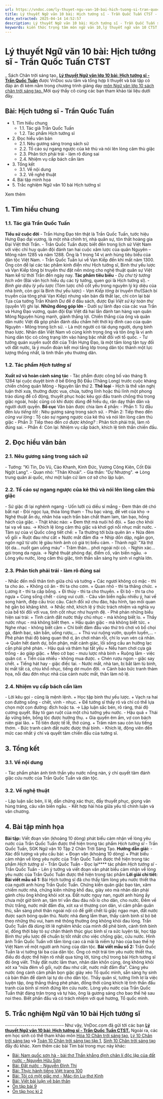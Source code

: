 ```yaml
---
url: https://vndoc.com/ly-thuyet-ngu-van-10-bai-hich-tuong-si-tran-quoc-tuan-ctst-292463
title: Lý thuyết Ngữ văn 10 bài: Hịch tướng sĩ - Trần Quốc Tuấn CTST - Sách Chân trời sáng tạo - VnDoc.com
date_extracted: 2025-04-14 14:52:57
description: Lý thuyết Ngữ văn 10 bài: Hịch tướng sĩ - Trần Quốc Tuấn sách Chân trời sáng tạo được VnDoc sưu tầm và giới thiệu  để tham khảo chuẩn bị cho bài giảng học kì mới sắp tới đây của mình.
keywords: kiến thức trọng tâm môn ngữ văn 10,lý thuyết ngữ văn 10 CTST,ngữ văn lớp 10,ôn tập lý thuyết văn lớp 10,lý thuyết môn ngữ văn 10,lý thuyết văn 10 CTST,Lý thuyết môn ngữ văn 10 bài Hịch tướng sĩ - Trần Quốc Tuấn,Hịch tướng sĩ - Trần Quốc Tuấn,trắc nghiệm ngữ văn 10 CTST,văn 10 chân trời sáng tạo
---
```


# Lý thuyết Ngữ văn 10 bài: Hịch tướng sĩ - Trần Quốc Tuấn CTST
 _ Sách Chân trời sáng tạo_
**[Lý thuyết Ngữ văn lớp 10 bài: Hịch tướng sĩ - Trần Quốc Tuấn](<https://vndoc.com/ly-thuyet-ngu-van-10-bai-hich-tuong-si-tran-quoc-tuan-ctst-292463>)** được VnDoc sưu tầm và tổng hợp lí thuyết và bài tập có đáp án đi kèm nằm trong chương trình giảng dạy [môn Ngữ văn lớp 10 sách chân trời sáng tạo. ](<https://vndoc.com/ngu-van-10-chan-troi-sang-tao-tap1>)Mời quý thầy cô cùng các bạn tham khảo tài liệu dưới đây.
## Bài: Hịch tướng sĩ - Trần Quốc Tuấn
  * 1\. Tìm hiểu chung
    * 1.1. Tác giả Trần Quốc Tuấn
    * 1.2. Tác phẩm Hịch tướng sĩ 
  * 2\. Đọc hiểu văn bản 
    * 2.1. Nêu gương sáng trong sách sử
    * 2.2. Tố cáo sự ngang ngược của kẻ thù và nói lên lòng căm thù giặc
    * 2.3. Phân tích phải trái - làm rõ đúng sai
    * 2.4. Nhiệm vụ cấp bách cần làm
  * 3\. Tổng kết
    * 3.1. Về nội dung
    * 3.2. Về nghệ thuật
  * 4\. Bài tập minh họa
  * 5\. Trắc nghiệm Ngữ văn 10 bài Hịch tướng sĩ

Xem thêm
## **1\. Tìm hiểu chung**
### **1.1. Tác giả Trần Quốc Tuấn**
**Tiểu sử cuộc đời**
\- Trần Hưng Đạo tên thật là Trần Quốc Tuấn, tước hiệu Hưng Đạo đại vương, là một nhà chính trị, nhà quân sự, tôn thất hoàng gia Đại Việt thời Trần.
\- Trần Quốc Tuấn được biết đến trong lịch sử Việt Nam với việc chỉ huy quân đội đánh tan hai cuộc xâm lược của quân Nguyên – Mông năm 1285 và năm 1288. Ông là 1 trong 14 vị anh hùng tiêu biểu của dân tộc Việt Nam.
\- Trần Quốc Tuấn lui về Vạn Kiếp đến khi mất năm 1300. Ông còn để lại các tác phẩm kinh điển như Hịch tướng sĩ, Binh thư yếu lược và Vạn Kiếp tông bí truyền thư đặt nền móng cho nghệ thuật quân sự Việt Nam kể từ thời Trần đến ngày nay.
**Tác phẩm tiêu biểu**
\- _Dụ chư tỳ tướng hịch văn_ \(Bài văn hịch hiểu dụ các tỳ tướng, quen gọi là Hịch tướng sĩ\).
\- _Binh gia diệu lý yếu lược_ \(Tóm lược chỗ cốt yếu trong nguyên lý kỳ diệu của nhà binh, còn gọi là Binh thư yếu lược\)
\- _Vạn Kiếp tông bí truyền thư_\(Sách bí truyền của tông phái Vạn Kiếp\) nhưng văn bản đã thất lạc, chỉ còn lại bài Tựa của tướng Trần Khánh Dư đề ở đầu  sách, được Đại _Việt sử ký toàn thư_ \(quyển VI\) ghi lại.
**Những đóng góp lớn**
\- Dưới sự lãnh đạo của các vua Trần và Hưng Đạo vương, quân đội Đại Việt đã hai lần đánh tan hàng vạn quân Mông Nguyên hùng mạnh, giành thắng lợi. Chiến thắng của ông và quân dân nước Việt đã góp phần đánh dấu chấm hết thời kỳ đỉnh cao của quân Nguyên - Mông trong lịch sử.
\- Là một người có tài dụng người, dụng binh thao lược. Nhân dân Việt Nam vô cùng kính trọng ông và tôn ông là vị anh hùng dân tộc có công trạng lớn vào hàng bậc nhất đối với tổ quốc.
\- Tư tưởng quán xuyến suốt đời của Trần Hưng Đạo, là một tấm lòng tận tụy đối với đất nước, là ý muốn đoàn kết mọi tầng lớp trong dân tộc thành một lực lượng thống nhất, là tinh thần yêu thương dân.
### **1.2. Tác phẩm** _Hịch tướng sĩ_
**Xuất xứ và hoàn cảnh sáng tác**
\- Tác phẩm được công bố vào tháng 9. 1284 tại cuộc duyệt binh ở bế Đông Bộ Đầu \(Thăng Long\) trước cuộc kháng chiến chống quân Mông - Nguyên lần thứ 2.
**Thể loại**
\- Hịch là thể văn nghị luận thời xưa, thường được vua, chúa, tướng lĩnh hoặc thủ lĩnh một phong trào dùng để cổ động, thuyết phục hoặc kêu gọi đấu tranh chống thù trong giặc ngoài, hoặc cũng có khi được dùng để hiểu dụ, răn dạy thần dân và người dưới quyền.
**Bố cục**
Văn bản được chia làm 4 phần:
\- Phần 1: Từ đầu đến _lưu tiếng tốt_ : Nêu gương sáng trong sách sử.
\- Phần 2: Tiếp theo đến _cũng vui lòng_ : Tố cáo sự ngang ngược của kẻ thù và nói lên lòng căm thù giặc
\- Phần 3: Tiếp theo đến _có được không?_ : Phân tích phải trái, làm rõ đúng sai.
\- Phần 4: Còn lại: Nhiệm vụ cấp bách, khích lệ tinh thần chiến đấu.
## **2\. Đọc hiểu văn bản**
### **2.1. Nêu gương sáng trong sách sử**
\- Tướng: "Kỉ Tín, Do Vũ, Cảo Khanh, Kính Đức, Vương Công Kiên, Cốt Đãi Ngột Lang".
\- Quan nhỏ: "Thân Khoái".
\- Gia thần: "Dự Nhượng".
⇒ Lòng trung quân ái quốc, như một luận cứ làm cơ sở cho lập luận.
### **2.2. Tố cáo sự ngang ngược của kẻ thù và nói lên lòng căm thù giặc**
\- Sứ giặc đi lại nghênh ngang
\- Uốn lưỡi cú diều sỉ mắng
\- Đem thân dê chó bắt nạt
\- Đòi ngọc lụa, thỏa lòng tham
\- Thu bạc vàng, để vét của kho
→ Nghệ thuật ẩn dụ, nhân hóa vạch trần bản chất tham lam, tàn bạo, hống hách của giặc.
\- Thật khác nào:
\+ Đem thịt mà nuôi hổ đói.
\+ Sao cho khỏi tai vạ về sau.
→ Khích lệ lòng căm thù giặc và khơi gợi nỗi nhục mất nước.
\- Tâm sự của vị Quốc công tiết chế:
\+ Ta thường tới bữa quên ăn
\+ Nửa đêm vỗ gối
\+ Ruột đau như cắt
\+ Nước mắt đầm đìa
→ Nhịp dồn dập, ngắn gọn, ngôn ngữ từ ước lệ giàu hình ảnh có giá trị biểu cảm.
\- Thành ngữ: "Xả thịt lột da… nuốt gan uống máu"
\- Trăm thân... phơi ngoài nội cỏ.
\- Nghìn xác… gói trong da ngựa.
→ Nghệ thuật phóng đại, điểm cố, văn biền ngẫu.
→ Lòng yêu nước, lòng căm thù giặc, tinh thần sẵn sàng hy sinh vì nghĩa lớn.
### **2.3. Phân tích phải trái - làm rõ đúng sai**
\- Nhắc đến mối thân tình giữa chủ và tướng
\+ Các ngươi không có mặc - thì ta cho áo.
\+ Không có ăn - thì ta cho cơm.
\+ Quan nhỏ - thì ta thăng chức.
\+ Lương ít - thì ta cấp bổng.
\+ Đi thủy - thì ta cho thuyền.
\+ Đi bộ - thì ta cho ngựa
\+ Cùng sống chết - cùng vui cười.
\- Câu văn biền ngẫu nhiều ý, hai vế song hành, điệp cấu trúc câu. Cách đối xử chu đáo, hậu hĩnh, tạo mối quan hệ gắn bó khăng khít.
→ Nhắc nhở, khích lệ ý thức trách nhiệm và nghĩa vụ của bề tôi đối với vua, tình cốt nhục như huynh đệ.
\- Phê phán những biểu hiện sai trái:
\+ Tình cảnh đất nước thấy chủ nhục - mà không biết lo.
\+ Thấy nước nhục - mà không biết thẹn.
\+ Hầu quân giặc - mà không biết tức.
\+ Nghe nhạc - không biết căm
\+ Chỉ biết đâm đầu vào thứ trò chơi vô bổ chọi gà, đánh bạc, săn bắn, uống rượu,...
\+ Thú vui ruộng vườn, quyến luyến,...
\- Phê phán thái độ bàng quan thờ ơ, ăn chơi nhàn rỗi, chỉ lo vun vén cá nhân.
→ Quên hết danh dự, bổn phận, mất cảnh giác, lối sống cầu an hưởng lạc cần phải phê phán.
\- Hậu quả và thảm hại tất yếu
\+ Nếu ham chơi cựa gà trống - áo giáp giặc.
\+ Mẹo cờ bạc - mưu lược nhà binh
\+ Ruộng lắm - việc quân cơ.
\+ Tiền của nhiều - không mua được.
\+ Chén rượu ngon - giặc say chết.
\+ Tiếng hát hay - giặc điếc tai.
\- Nước mất, nhà tan, bị bắt làm tù binh, bị mất tất cả, chịu khổ nhục, tiếng dơ muôn đời.
→ Cảnh báo bức tranh thảm họa, nỗi đau đớn nhục nhã của cảnh nước mất, thân làm nô lệ.
### **2.4. Nhiệm vụ cấp bách cần làm**
\- Lời kêu gọi - cũng là mệnh lệnh.
\+ Học tập binh thư yếu lược.
\+ Vạch ra hai con đường sống - chết, vinh - nhục.
\+ Để tướng sĩ thấy rõ và chỉ có thể lựa chọn một con đường: địch hoặc ta.
→ Lập luận sắc bén, rõ ràng, thái độ cương quyết. Bày tỏ gan ruột của một chủ tướng yêu nước.
\- Hậu quả
\+ Thái ấp vững bền, bổng lộc được hưởng thụ.
\+ Gia quyến êm ấm, vợ con bách niên giai lão.
\+ Tổ tiên được tế lễ, thờ cúng.
\+ Trăm năm sau còn lưu tiếng thơm.
\- Bức tranh cảnh đất nước được thái bình.
\- Khích lệ, động viên đến mức cao nhất ý chí và quyết tâm chiến đấu của tướng sĩ.
## **3\. Tổng kết**
### **3.1. Về nội dung**
\- Tác phẩm phản ánh tinh thần yêu nước nồng nàn, ý chí quyết tâm đánh giặc cứu nước của Trần Quốc Tuấn và dân tộc.
### **3.2. Về nghệ thuật**
\- Lập luận sắc bén, lí lẽ, dẫn chứng xác thực, đầy thuyết phục, giọng văn hùng tráng, câu văn biền ngẫu.
\- Kết hợp hài hòa giữa yếu tố chính luận và văn chương.
## **4\. Bài tập minh họa**
**Bài tập:** Viết đoạn văn \(khoảng 10 dòng\) phát biểu cảm nhận về lòng yêu nước của Trần Quốc Tuấn được thể hiện trong tác phẩm _Hịch tướng sĩ_ \- Trần Quốc Tuấn, SGK Ngữ văn 10 Tập 2 Chân Trời Sáng Tạo.
**Hướng dẫn giải:**
\- Xác đối tượng và yêu cầu bài:
\+ Đoạn văn \(khoảng 10 dòng\)
\+ Phát biểu cảm nhận về lòng yêu nước của Trần Quốc Tuấn được thể hiện trong tác phẩm _Hịch tướng sĩ_ \- Trần Quốc Tuấn
\- Đọc lại**** tác phẩm _Hịch tướng sĩ_ \- Trần Quốc Tuấn
\- Lên ý tưởng và viết đoạn văn phát biểu cảm nhận về lòng yêu nước của Trần Quốc Tuấn được thể hiện trong tác phẩm
**Lời giải chi tiết:**
**Bài viết mẫu số 1:**
Bài Hịch tướng sĩ đã cho thấy tấm lòng yêu nước thiết tha của người anh hùng Trần Quốc Tuấn. Chứng kiến quân giặc bạo tàn, xâm chiếm nước nhà, chứng kiến những khổ đau, giày xéo mà nhân dân phải gánh chịu ông không khỏi xót xa. Đất nước nguy nan, người anh hùng ấy chưa một giờ bình an, tâm trí vẫn đau đáu nỗi lo cho dân, cho nước. Đêm về thức trắng, nước mắt đầm đìa, xót xa vì thương con dân, vì căm phẫn quân thù, sẵn sàng phơi thân ngoài nội cỏ để giết chết lũ giặc ngạo mạn, đất nước được sạch bóng quân thù. Nước nhà đang lầm than, thấy cảnh binh sĩ bỏ bê theo những thú vui, ham mê thông thường ông không khỏi đau lòng. Trần Quốc Tuấn đã dùng lời lẽ nghiêm khắc của mình để phê bình, cảnh tỉnh binh sĩ, đồng thời bày tỏ sự chân thành thúc giục bình sĩ ra sức luyện tài, học tập Binh thư yếu lược để chuẩn bị tốt nhất cho việc chống giặc, cứu nước. Hình ảnh Trần Quốc Tuấn với tấm lòng cao cả mãi là niềm tự hào của bao thế hệ Việt Nam về một người anh hùng của dân tộc.
**Bài viết mẫu số 2:**
Trần Quốc Tuấn là vị tướng tài ba của dân tộc. Ông có một trái tim yêu nước thiết tha, điều đó được thể hiện rõ nhất qua từng lời, từng chữ trong bài Hịch tướng sĩ đó ông viết. Thấy đất nước lầm than, nhân dân khốn cùng, ông không khỏi xót xa "nửa đêm vỗ gối, ruột đau như cắt, nước mắt đầm đìa". Càng yêu nước ông cành căm phẫn bọn giặc giày xéo Tổ quốc mình, sẵn sàng hy sinh cả bản thân để dành lại tự do cho dân tộc. Thấy quân sĩ, tướng lĩnh lơ là việc luyện tập, ông thẳng thắng phê phán, đồng thời cũng khích lệ tinh thần đấu tranh của binh sĩ mình đứng lên cứu nước. Lòng yêu nước của Trần Quốc Tuấn thật đáng trân trọng và tự hào, ông là gương sáng cho bao thế hệ sau noi theo. Biết phấn đấu và có trách nhiệm với quê hương, Tổ quốc mình.
## 5\. Trắc nghiệm Ngữ văn 10 bài Hịch tướng sĩ
 _\------------------------------_
Như vậy, VnDoc.com đã gửi tới các bạn **[Lý thuyết Ngữ văn 10 bài: Hịch tướng sĩ - Trần Quốc Tuấn CTST.](<https://vndoc.com/ly-thuyet-ngu-van-10-bai-hich-tuong-si-tran-quoc-tuan-ctst-292463>)** Ngoài ra, các em học sinh có thể tham khảo môn [Hóa 10 Chân trời sáng tạo](<https://vndoc.com/hoa-10-chan-troi-sang-tao>), [Lý 10 Chân trời sáng tạo](<https://vndoc.com/vat-ly-10-chan-troi-sang-tao>) và [Toán 10 Chân trời sáng tạo tập 1](<https://vndoc.com/toan-10-chan-troi-sang-tao-tap1>), [Sinh 10 Chân trời sáng tạo](<https://vndoc.com/sinh-hoc-10-chan-troi-sang-tao>) đầy đủ khác.
Xem thêm các bài Tìm bài trong mục này khác:
  * [Bài: Nam quốc sơn hà - bài thơ Thần khẳng định chân lí độc lập của đất nước - Nguyễn Hữu Sơn](</ly-thuyet-ngu-van-10-bai-nam-quoc-son-ha-bai-tho-than-khang-dinh-chan-li-doc-lap-cua-dat-nuoc-nguyen-huu-son-ctst-292465>)
  * [Bài: Đất nước - Nguyễn Đình Thi](</ly-thuyet-ngu-van-10-bai-dat-nuoc-nguyen-dinh-thi-ctst-292462>)
  * [Bài: Thực hành tiếng Việt trang 100](</ly-thuyet-ngu-van-10-bai-thuc-hanh-tieng-viet-trang-100-ctst-292467>)
  * [Bài: Tôi có một giấc mơ - Mác-tin Lu-thơ Kinh](</ly-thuyet-ngu-van-10-bai-toi-co-mot-giac-mo-mac-tin-lu-tho-kinh-ctst-292470>)
  * [Bài: Viết bài luận về bản thân](</ly-thuyet-ngu-van-10-bai-viet-bai-luan-ve-ban-than-ctst-292484>)
  * [Ôn tập bài 9](</ly-thuyet-ngu-van-10-bai-on-tap-bai-9-ctst-292633>)
  * [Ôn tập học kì 2](</ly-thuyet-ngu-van-10-bai-on-tap-hoc-ki-2-ctst-292645>)

